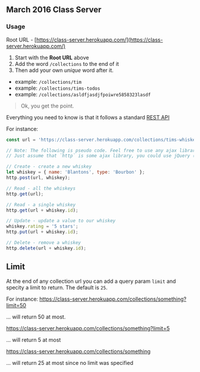 ## March 2016 Class Server

### Usage

Root URL - [https://class-server.herokuapp.com/](https://class-server.herokuapp.com/)


1. Start with the __Root URL__ above
2. Add the word `/collections` to the end of it
3. Then add your own _unique_ word after it. 
  - example: `/collections/tim`
  - example: `/collections/tims-todos`
  - example: `/collections/asldfjasdjfpoiwre5858323lasdf`

> Ok, you get the point.

Everything you need to know is that it follows a standard [REST API](http://www.restapitutorial.com/)

For instance:

```js
const url = 'https://class-server.herokuapp.com/collections/tims-whiskey/';

// Note: The following is pseudo code. Feel free to use any ajax library for this.
// Just assume that `http` is some ajax library, you could use jQuery (`$.ajax()`) or angular (`$http`) etc.

// Create - create a new whiskey
let whiskey = { name: 'Blantons', type: 'Bourbon' };
http.post(url, whiskey);

// Read - all the whiskeys
http.get(url);

// Read - a single whiskey
http.get(url + whiskey.id);

// Update - update a value to our whiskey
whiskey.rating = '5 stars';
http.put(url + whiskey.id);

// Delete - remove a whiskey
http.delete(url + whiskey.id);
```

## Limit

At the end of any collection url you can add a query param `limit` and specity a limit to return. The default is `25`.

For instance: https://class-server.herokuapp.com/collections/something?limit=50

... will return 50 at most.

https://class-server.herokuapp.com/collections/something?limit=5

... will return 5 at most

https://class-server.herokuapp.com/collections/something

... will return 25 at most since no limit was specified
